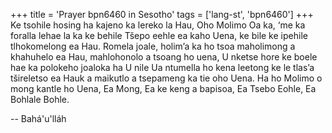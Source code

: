 +++
title = 'Prayer bpn6460 in Sesotho'
tags = ['lang-st', 'bpn6460']
+++
Ke tsohile hosing ha kajeno ka lereko la Hau, Oho Molimo Oa ka, ‘me ka foralla lehae la ka ke behile Tšepo eehle ea kaho Uena, ke bile ke ipehile tlhokomelong ea Hau. Romela joale, holim’a ka ho tsoa maholimong a khahuhelo ea Hau, mahlohonolo a tsoang ho uena, U nketse hore ke boele hae ka polokeho joaloka ha U nile Ua ntumella ho kena leetong ke le tlas’a tšireletso ea Hauk a maikutlo a tsepameng ka tie oho Uena.
Ha ho Molimo o mong kantle ho Uena, Ea Mong, Ea ke keng a bapisoa, Ea Tsebo Eohle, Ea Bohlale Bohle.

-- Bahá'u'lláh
